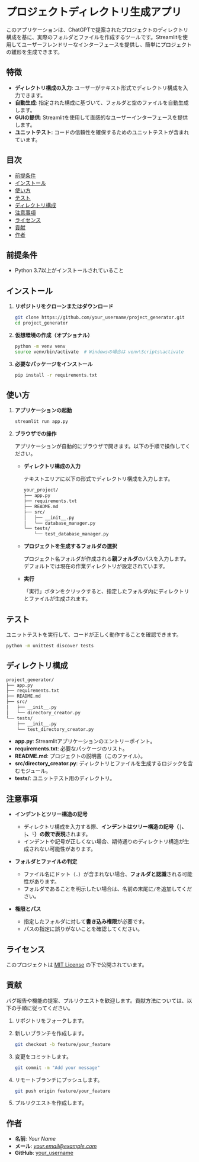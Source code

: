 # プロジェクトディレクトリ生成アプリ

このアプリケーションは、ChatGPTで提案されたプロジェクトのディレクトリ構成を基に、実際のフォルダとファイルを作成するツールです。Streamlitを使用してユーザーフレンドリーなインターフェースを提供し、簡単にプロジェクトの雛形を生成できます。

## 特徴

* **ディレクトリ構成の入力**: ユーザーがテキスト形式でディレクトリ構成を入力できます。
* **自動生成**: 指定された構成に基づいて、フォルダと空のファイルを自動生成します。
* **GUIの提供**: Streamlitを使用して直感的なユーザーインターフェースを提供します。
* **ユニットテスト**: コードの信頼性を確保するためのユニットテストが含まれています。

## 目次

* [前提条件](#%E5%89%8D%E6%8F%90%E6%9D%A1%E4%BB%B6)
* [インストール](#%E3%82%A4%E3%83%B3%E3%82%B9%E3%83%88%E3%83%BC%E3%83%AB)
* [使い方](#%E4%BD%BF%E3%81%84%E6%96%B9)
* [テスト](#%E3%83%86%E3%82%B9%E3%83%88)
* [ディレクトリ構成](#%E3%83%87%E3%82%A3%E3%83%AC%E3%82%AF%E3%83%88%E3%83%AA%E6%A7%8B%E6%88%90)
* [注意事項](#%E6%B3%A8%E6%84%8F%E4%BA%8B%E9%A0%85)
* [ライセンス](#%E3%83%A9%E3%82%A4%E3%82%BB%E3%83%B3%E3%82%B9)
* [貢献](#%E8%B2%A2%E7%8C%AE)
* [作者](#%E4%BD%9C%E8%80%85)

## 前提条件

* Python 3.7以上がインストールされていること

## インストール

1. **リポジトリをクローンまたはダウンロード**

   ```bash
   git clone https://github.com/your_username/project_generator.git
   cd project_generator
   ```

2. **仮想環境の作成（オプショナル）**

   ```bash
   python -m venv venv
   source venv/bin/activate  # Windowsの場合は venv\Scripts\activate
   ```

3. **必要なパッケージをインストール**

   ```bash
   pip install -r requirements.txt
   ```

## 使い方

1. **アプリケーションの起動**

   ```bash
   streamlit run app.py
   ```

2. **ブラウザでの操作**

   アプリケーションが自動的にブラウザで開きます。以下の手順で操作してください。

   * **ディレクトリ構成の入力**

     テキストエリアに以下の形式でディレクトリ構成を入力します。

     ```markdown
     your_project/
     ├── app.py
     ├── requirements.txt
     ├── README.md
     ├── src/
     │   ├── __init__.py
     │   └── database_manager.py
     └── tests/
         └── test_database_manager.py
     ```

   * **プロジェクトを生成するフォルダの選択**

     プロジェクト名フォルダが作成される**親フォルダ**のパスを入力します。デフォルトでは現在の作業ディレクトリが設定されています。

   * **実行**

     「実行」ボタンをクリックすると、指定したフォルダ内にディレクトリとファイルが生成されます。

## テスト

ユニットテストを実行して、コードが正しく動作することを確認できます。

```bash
python -m unittest discover tests
```

## ディレクトリ構成

```markdown
project_generator/
├── app.py
├── requirements.txt
├── README.md
├── src/
│   ├── __init__.py
│   └── directory_creator.py
└── tests/
    ├── __init__.py
    └── test_directory_creator.py
```

* **app.py**: Streamlitアプリケーションのエントリーポイント。
* **requirements.txt**: 必要なパッケージのリスト。
* **README.md**: プロジェクトの説明書（このファイル）。
* **src/directory\_creator.py**: ディレクトリとファイルを生成するロジックを含むモジュール。
* **tests/**: ユニットテスト用のディレクトリ。

## 注意事項

* **インデントとツリー構造の記号**

  * ディレクトリ構成を入力する際、**インデントはツリー構造の記号（`│`、`├`、`└`）の数で表現**されます。
  * インデントや記号が正しくない場合、期待通りのディレクトリ構造が生成されない可能性があります。

* **フォルダとファイルの判定**

  * ファイル名にドット（`.`）が含まれない場合、**フォルダと認識**される可能性があります。
  * フォルダであることを明示したい場合は、名前の末尾に`/`を追加してください。

* **権限とパス**

  * 指定したフォルダに対して**書き込み権限**が必要です。
  * パスの指定に誤りがないことを確認してください。

## ライセンス

このプロジェクトは [MIT License]() の下で公開されています。

## 貢献

バグ報告や機能の提案、プルリクエストを歓迎します。貢献方法については、以下の手順に従ってください。

1. リポジトリをフォークします。

2. 新しいブランチを作成します。

   ```bash
   git checkout -b feature/your_feature
   ```

3. 変更をコミットします。

   ```bash
   git commit -m "Add your message"
   ```

4. リモートブランチにプッシュします。

   ```bash
   git push origin feature/your_feature
   ```

5. プルリクエストを作成します。

## 作者

* **名前**: *Your Name*
* **メール**: *[your.email@example.com]()*
* **GitHub**: [your\_username](https://github.com/your_username)